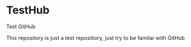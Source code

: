 TestHub
=======

Test GitHub

This repository is just a test repositiory, just try to be familar with GitHub
